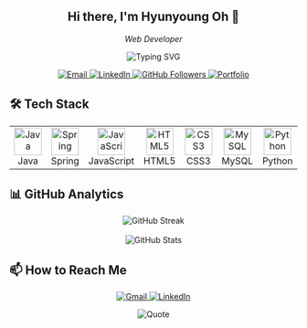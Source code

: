 <!-- Greeting -->
<h2 align="center">Hi there, I'm <strong>Hyunyoung Oh</strong> 👋</h2>

<!-- Subheading -->
<p align="center">
  <em>Web Developer</em>
</p>

<!-- Animated SVG -->
<div align="center">
  <img src="https://readme-typing-svg.herokuapp.com?font=Fira+Code&size=22&pause=1000&color=F75C7E&center=true&vCenter=true&width=440&lines=Passionate+about+innovation;Always+learning+new+things!" alt="Typing SVG" />
</div>

<!-- Social Links -->
<p align="center">
  <a href="mailto:oh0777235@example.com">
    <img src="https://img.shields.io/badge/-Email-D14836?style=flat-square&logo=Gmail&logoColor=white" alt="Email" />
  </a>
  <a href="https://www.linkedin.com/in/hyunyoung-oh-292603277/">
    <img src="https://img.shields.io/badge/-LinkedIn-0077B5?style=flat-square&logo=LinkedIn&logoColor=white" alt="LinkedIn" />
  </a>
  <a href="https://github.com/hyunn0o">
    <img src="https://img.shields.io/github/followers/hyunn0o?label=GitHub&style=social" alt="GitHub Followers" />
  </a>
  <a href="https://drive.google.com/file/d/1Z08Oo5uZo2IUAXwVxn2e-kAJXrwoMniR/view?usp=sharing">
    <img src="https://img.shields.io/badge/-Portfolio-FF7139?style=flat-square&logo=Firefox&logoColor=white" alt="Portfolio" />
  </a>
</p>

## 🛠 Tech Stack

<table align="center">
  <tr>
    <td align="center" width="96">
      <img src="https://cdn.simpleicons.org/java/007396" width="48" height="48" alt="Java" />
      <br>Java
    </td>
    <td align="center" width="96">
      <img src="https://cdn.simpleicons.org/spring/6DB33F" width="48" height="48" alt="Spring" />
      <br>Spring
    </td>
    <td align="center" width="96">
      <img src="https://cdn.simpleicons.org/javascript/F7DF1E" width="48" height="48" alt="JavaScript" />
      <br>JavaScript
    </td>
    <td align="center" width="96">
      <img src="https://cdn.simpleicons.org/html5/E34F26" width="48" height="48" alt="HTML5" />
      <br>HTML5
    </td>
    <td align="center" width="96">
      <img src="https://cdn.simpleicons.org/css3/1572B6" width="48" height="48" alt="CSS3" />
      <br>CSS3
    </td>
    <td align="center" width="96">
      <img src="https://cdn.simpleicons.org/mysql/4479A1" width="48" height="48" alt="MySQL" />
      <br>MySQL
    </td>
    <td align="center" width="96">
      <img src="https://cdn.simpleicons.org/python/3776AB" width="48" height="48" alt="Python" />
      <br>Python
    </td>
  </tr>
</table>

## 📊 GitHub Analytics

<div align="center">
  <img src="https://streak-stats.demolab.com?user=hyunn0o&theme=radical&hide_border=true" alt="GitHub Streak" />
  <br><br>
  <img src="https://github-readme-stats.vercel.app/api?username=hyunn0o&show_icons=true&theme=radical&hide_border=true" alt="GitHub Stats" />
</div>

## 📫 How to Reach Me

<!-- - 📧 **Email**: [oh0777235@example.com](mailto:oh0777235@example.com)
- 💼 **LinkedIn**: [Hyunyoung Oh](https://www.linkedin.com/in/hyunyoung-oh-292603277/) -->

<p align="center">
  <a href="mailto:oh0777235@example.com">
    <img src="https://img.shields.io/badge/-Gmail-D14836?style=for-the-badge&logo=gmail&logoColor=white" alt="Gmail" />
  </a>
  <a href="https://www.linkedin.com/in/hyunyoung-oh-292603277/">
    <img src="https://img.shields.io/badge/-LinkedIn-0077B5?style=for-the-badge&logo=linkedin&logoColor=white" alt="LinkedIn" />
  </a>
</p>

<!-- Footer with Quote -->
<p align="center">
  <img src="https://quotes-github-readme.vercel.app/api?type=horizontal&theme=radical" alt="Quote" />
</p>
